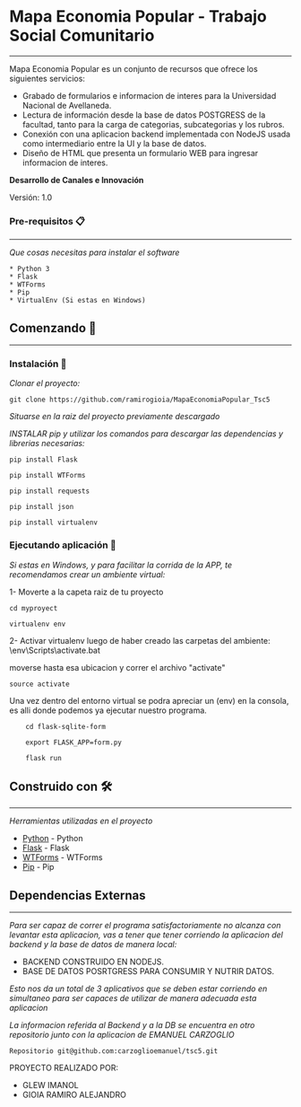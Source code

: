 # Mapa Economia Popular - Trabajo Social Comunitario

---

 Mapa Economia Popular es un conjunto de recursos que ofrece los siguientes servicios:

- Grabado de formularios e informacion de interes para la Universidad Nacional de Avellaneda.
- Lectura de información desde la base de datos POSTGRESS de la facultad, tanto para la carga de categorias, subcategorias y los rubros.
- Conexión con una aplicacion backend implementada con NodeJS usada como intermediario entre la UI y la base de datos.
- Diseño de HTML que presenta un formulario WEB para ingresar informacion de interes.

**Desarrollo de Canales e Innovación**

Versión: 1.0


### Pre-requisitos 📋
---

_Que cosas necesitas para instalar el software_

```
* Python 3
* Flask
* WTForms
* Pip
* VirtualEnv (Si estas en Windows)
```

## Comenzando 🚀
---

### Instalación 🔧

_Clonar el proyecto:_

    git clone https://github.com/ramirogioia/MapaEconomiaPopular_Tsc5
    
_Situarse en la raiz del proyecto previamente descargado_

_INSTALAR pip y utilizar los comandos para descargar las dependencias y librerias necesarias:_

    pip install Flask
    
    pip install WTForms
    
    pip install requests
    
    pip install json
    
    pip install virtualenv
    
### Ejecutando aplicación 🔧

_Si estas en Windows, y para facilitar la corrida de la APP, te recomendamos crear un ambiente virtual:_

1- Moverte a la capeta raiz de tu proyecto

    cd myproyect
    
    virtualenv env
    
2- Activar virtualenv luego de haber creado las carpetas del ambiente:
\env\Scripts\activate.bat

moverse hasta esa ubicacion y correr el archivo "activate"

    source activate

    
Una vez dentro del entorno virtual se podra apreciar un (env) en la consola, es alli donde podemos ya ejecutar nuestro programa.


```
    cd flask-sqlite-form

    export FLASK_APP=form.py
    
    flask run
```

## Construido con 🛠️

---

_Herramientas utilizadas en el proyecto_

- [Python](https://www.python.org/) - Python
- [Flask](https://github.com/sronmiz/flask-sqlite-form) - Flask
- [WTForms](https://wtforms.readthedocs.io/en/2.3.x/) - WTForms
- [Pip](https://pypi.org/project/pip/) - Pip

## Dependencias Externas

---

_Para ser capaz de correr el programa satisfactoriamente no alcanza con levantar esta aplicacion, vas a tener que tener corriendo la aplicacion del backend y la base de datos de manera local:_

- BACKEND CONSTRUIDO EN NODEJS.
- BASE DE DATOS POSRTGRESS PARA CONSUMIR Y NUTRIR DATOS.

_Esto nos da un total de 3 aplicativos que se deben estar corriendo en simultaneo para ser capaces de utilizar de manera adecuada esta aplicacion_

_La informacion referida al Backend y a la DB se encuentra en otro repositorio junto con la aplicacion de EMANUEL CARZOGLIO_

```
Repositorio git@github.com:carzoglioemanuel/tsc5.git
```



PROYECTO REALIZADO POR:

* GLEW IMANOL
* GIOIA RAMIRO ALEJANDRO 

